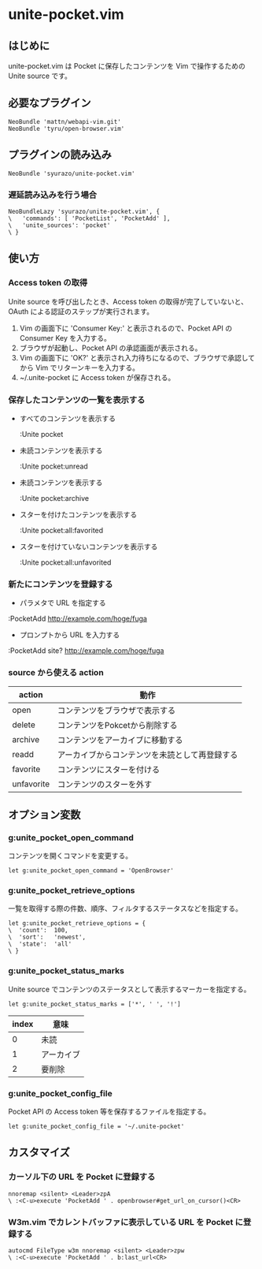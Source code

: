 # unite-pocket.vim

## はじめに

unite-pocket.vim は Pocket に保存したコンテンツを Vim で操作するための Unite source です。

## 必要なプラグイン

    NeoBundle 'mattn/webapi-vim.git'
    NeoBundle 'tyru/open-browser.vim'

## プラグインの読み込み

    NeoBundle 'syurazo/unite-pocket.vim'

### 遅延読み込みを行う場合

    NeoBundleLazy 'syurazo/unite-pocket.vim', {
    \   'commands': [ 'PocketList', 'PocketAdd' ],
    \   'unite_sources': 'pocket'
    \ }

## 使い方

### Access token の取得

 Unite source を呼び出したとき、Access token の取得が完了していないと、OAuth による認証のステップが実行されます。

 1. Vim の画面下に 'Consumer Key:' と表示されるので、Pocket API の Consumer Key を入力する。
 1. ブラウザが起動し、Pocket API の承認画面が表示される。
 1. Vim の画面下に 'OK?' と表示され入力待ちになるので、ブラウザで承認してから Vim でリターンキーを入力する。
 1. ~/.unite-pocket に Access token が保存される。

### 保存したコンテンツの一覧を表示する

 * すべてのコンテンツを表示する

    :Unite pocket

 * 未読コンテンツを表示する

    :Unite pocket:unread

 * 未読コンテンツを表示する

    :Unite pocket:archive

 * スターを付けたコンテンツを表示する

    :Unite pocket:all:favorited

 * スターを付けていないコンテンツを表示する

    :Unite pocket:all:unfavorited

### 新たにコンテンツを登録する

 * パラメタで URL を指定する

  :PocketAdd http://example.com/hoge/fuga

 * プロンプトから URL を入力する

  :PocketAdd
  site? http://example.com/hoge/fuga

### source から使える action

|action|動作|
|------|----|
|open|コンテンツをブラウザで表示する|
|delete|コンテンツをPokcetから削除する|
|archive|コンテンツをアーカイブに移動する|
|readd|アーカイブからコンテンツを未読として再登録する|
|favorite|コンテンツにスターを付ける|
|unfavorite|コンテンツのスターを外す|

## オプション変数

### g:unite_pocket_open_command

 コンテンツを開くコマンドを変更する。

    let g:unite_pocket_open_command = 'OpenBrowser'

### g:unite_pocket_retrieve_options

 一覧を取得する際の件数、順序、フィルタするステータスなどを指定する。

    let g:unite_pocket_retrieve_options = {
    \  'count':  100,
    \  'sort':   'newest',
    \  'state':  'all'
    \ }

### g:unite_pocket_status_marks

 Unite source でコンテンツのステータスとして表示するマーカーを指定する。


    let g:unite_pocket_status_marks = ['*', ' ', '!']


|index|意味|
|-----|----|
|0|未読|
|1|アーカイブ|
|2|要削除|

### g:unite_pocket_config_file

 Pocket API の Access token 等を保存するファイルを指定する。

    let g:unite_pocket_config_file = '~/.unite-pocket'


## カスタマイズ

### カーソル下の URL を Pocket に登録する

    nnoremap <silent> <Leader>zpA 
    \ :<C-u>execute 'PocketAdd ' . openbrowser#get_url_on_cursor()<CR>

### W3m.vim でカレントバッファに表示している URL を Pocket に登録する

    autocmd FileType w3m nnoremap <silent> <Leader>zpw
    \ :<C-u>execute 'PocketAdd ' . b:last_url<CR>

